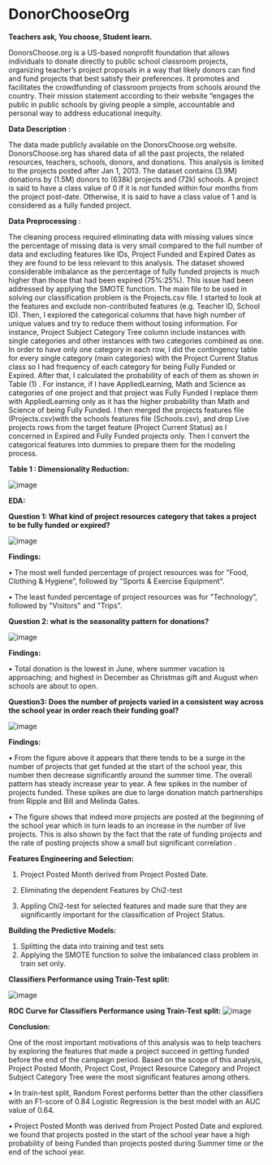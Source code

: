 # DonorChooseOrg
**Teachers ask, You choose, Student learn.**

DonorsChoose.org is a US-based nonprofit foundation that allows individuals to donate directly to public school classroom projects, organizing teacher’s project proposals in a way that likely donors can find and fund projects that best satisfy their preferences. It promotes and facilitates the crowdfunding of classroom projects from schools around the country. Their mission statement according to their website “engages the public in public schools by giving people a simple, accountable and personal way to address educational inequity.

**Data Description** :

The data made publicly available on the DonorsChoose.org website. DonorsChoose.org has shared data of all the past projects, the related resources, teachers, schools, donors, and donations. This analysis is limited to the projects posted after Jan 1, 2013. The dataset contains (3.9M) donations by (1.5M) donors to (638k) projects and (72k) schools. A project is said to have a class value of 0 if it is not funded within four months from the project post-date. Otherwise, it is said to have a class value of 1 and is considered as a fully funded project. 


**Data Preprocessing** :

The cleaning process required eliminating data with missing values since the percentage of missing data is very small compared to the full number of data and excluding features like IDs, Project Funded and Expired Dates as they are found to be less relevant to this analysis. The dataset showed considerable imbalance as the percentage of fully funded projects is much higher than those that had been expired (75%:25%). This issue had been addressed by applying the SMOTE function. The main file to be used in solving our classification problem is the Projects.csv file. I started to look at the features and exclude non-contributed features (e.g. Teacher ID, School ID). Then, I explored the categorical columns that have high number of unique values and try to reduce them without losing information. For instance, Project Subject Category Tree column include instances with single categories and other instances with two categories combined as one. In order to have only one category in each row, I did the contingency table for every single category (main categories) with the Project Current Status class so I had frequency of each category for being Fully Funded or Expired. After that, I calculated the probability of each of them as shown in Table (1) . For instance, if I  have AppliedLearning, Math and Science as categories of one project and that project was Fully Funded I replace them with AppliedLearning only as it has the higher probability than Math and Science of being Fully Funded. I then merged the projects features file (Projects.csv)with the schools features file (Schools.csv), and drop Live projects rows from the target feature (Project Current Status) as I concerned in Expired and Fully Funded projects only. Then I convert the categorical features into dummies to prepare them for the modeling process. 


**Table 1 : Dimensionality Reduction:**

![image](https://user-images.githubusercontent.com/93243958/139011250-348036c4-34c5-4fca-a355-d96205fd5dcb.png)
  

**EDA:**


**Question 1: What kind of project resources category that takes a project to be fully funded
or expired?**

![image](https://user-images.githubusercontent.com/93243958/139573005-9fc6e349-2b1f-4e67-a32f-ba8f63a2e0c9.png)

**Findings:**

•	The most well funded percentage of project resources was for "Food, Clothing & Hygiene”, followed by "Sports & Exercise Equipment".

•	The least  funded percentage of project resources was for "Technology”, followed by "Visitors" and "Trips".

**Question 2: what is the seasonality pattern for donations?**

![image](https://user-images.githubusercontent.com/93243958/139925696-169a02fc-0bc0-4d45-87a8-b172ec99b757.png)

**Findings:**

• Total donation is the lowest in June, where summer vacation is approaching; and highest in December as Christmas gift and August when schools are about to open.

**Question3: Does the number of projects varied in a consistent way across the school year in order reach their funding goal?**

![image](https://user-images.githubusercontent.com/93243958/139236794-3265282f-a1d0-48b0-b116-a60caac1f651.png)

**Findings:**

• From the figure above it appears that there tends to be a surge in the number of projects that get funded at the start of the school year, this number then decrease significantly around the summer time. The overall pattern has steady increase year to year. A few spikes in the number of projects funded. These spikes are due to large donation match partnerships from Ripple and Bill and Melinda Gates.

• The figure shows that indeed more projects are posted at the beginning of the school year which in turn leads to an increase in the number of live projects. This is also shown by the fact that the rate of funding projects and the rate of posting projects show a small but significant correlation .


**Features Engineering and Selection:**

1. Project  Posted  Month  derived  from  Project  Posted Date.

2. Eliminating  the  dependent  Features by Chi2-test 

3. Appling Chi2-test for  selected  features  and  made  sure  that  they  are significantly important for the classification of Project Status.



**Building the Predictive Models:**

1. Splitting  the  data   into training  and  test  sets
2. Applying the SMOTE function to solve the imbalanced class problem in train set only.

**Classifiers Performance using Train-Test split:**

![image](https://user-images.githubusercontent.com/93243958/139572983-ae380da7-fb00-4634-8759-308e62d82c5e.png)

**ROC Curve  for Classifiers Performance using Train-Test split:**
![image](https://user-images.githubusercontent.com/93243958/139693298-df05b591-ec30-479c-a81a-5c4fc0787fcd.png)



**Conclusion:**

One of the most important motivations of this analysis was to help teachers by exploring the features that made a project succeed in getting funded before the end of the campaign period. Based on the scope of this analysis, Project Posted Month, Project Cost, Project Resource Category and Project Subject Category Tree were the most significant features among others.

• In train-test split, Random Forest performs better than the other classifiers with an F1-score of 0.84 Logistic Regression is the best model with an AUC value of 0.64. 

• Project Posted Month was derived from Project Posted Date and explored. we found that projects posted in the start of the school year have a high probability of being Funded than projects posted during Summer time or the end of the school year.





